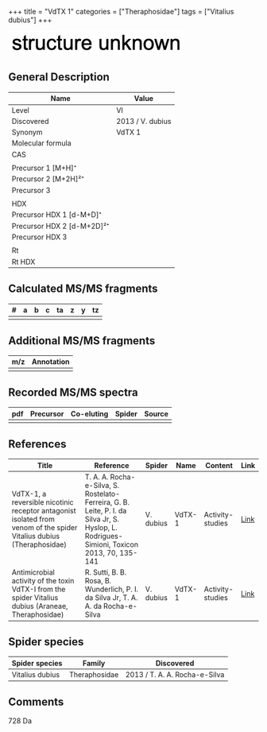 +++
title = "VdTX 1"
categories = ["Theraphosidae"]
tags = ["Vitalius dubius"]
+++

![](/img/2.png)

## General Description

| Name                       | Value            |
|----------------------------|------------------|
| Level                      | VI               |
| Discovered                 | 2013 / V. dubius |
| Synonym                    | VdTX 1           |
| Molecular formula          |                  |
| CAS                        |                  |
|                            |                  |
| Precursor 1 [M+H]⁺         |                  |
| Precursor 2 [M+2H]²⁺       |                  |
| Precursor 3                |                  |
|                            |                  |
| HDX                        |                  |
| Precursor HDX 1 [d-M+D]⁺   |                  |
| Precursor HDX 2 [d-M+2D]²⁺ |                  |
| Precursor HDX 3            |                  |
|                            |                  |
| Rt                         |                  |
| Rt HDX                     |                  |

## Calculated MS/MS fragments

| # | a | b | c | ta | z | y | tz |
|---|---|---|---|----|---|---|----|
|   |   |   |   |    |   |   |    |

## Additional MS/MS fragments

| m/z | Annotation |
|-----|------------|
|     |            |

## Recorded MS/MS spectra

| pdf | Precursor | Co-eluting | Spider | Source |
|-----|-----------|------------|--------|--------|
|     |           |            |        |        |

## References

| Title                                                                                                                | Reference                                                                                                                                 | Spider    | Name   | Content          | Link                                                  |
|----------------------------------------------------------------------------------------------------------------------|-------------------------------------------------------------------------------------------------------------------------------------------|-----------|--------|------------------|-------------------------------------------------------|
| VdTX-1, a reversible nicotinic receptor antagonist isolated from venom of the spider Vitalius dubius (Theraphosidae) | T. A. A. Rocha-e-Silva, S. Rostelato-Ferreira, G. B. Leite, P. I. da Silva Jr, S. Hyslop, L. Rodrigues-Simioni, Toxicon 2013, 70, 135-141 | V. dubius | VdTX-1 | Activity-studies | [Link](https://doi.org/10.1016/j.toxicon.2013.04.020) |
| Antimicrobial activity of the toxin VdTX-I from the spider Vitalius dubius (Araneae, Theraphosidae)                  | R. Sutti, B. B. Rosa, B. Wunderlich, P. I. da Silva Jr, T. A. A. da Rocha-e-Silva                                                         | V. dubius | VdTX-1 | Activity-studies | [Link](https://doi.org/10.1016/j.bbrep.2015.09.018)   |

## Spider species

| Spider species  | Family        | Discovered                    |
|-----------------|---------------|-------------------------------|
| Vitalius dubius | Theraphosidae | 2013 / T. A. A. Rocha-e-Silva |

## Comments

728 Da
